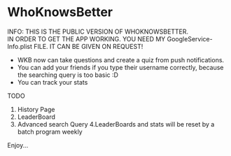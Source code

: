 # WhoKnowsBetter

INFO: THIS IS THE PUBLIC VERSION OF WHOKNOWSBETTER.  
IN ORDER TO GET THE APP WORKING. YOU NEED MY GoogleService-Info.plist FILE. IT CAN BE GIVEN ON REQUEST!

* WKB now can take questions and create a quiz from push notifications.
* You can add your friends if you type their username correctly, because the searching query is too basic :D
* You can track your stats

TODO  
1. History Page
2. LeaderBoard
3. Advanced search Query
4.LeaderBoards and stats will be reset by a batch program weekly  

Enjoy...
